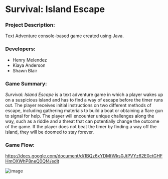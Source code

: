 # Survival: Island Escape

### Project Description:
Text Adventure console-based game created using Java. 

### Developers: 
- Henry Melendez
- Kiaya Anderson 
- Shawn Blair

### Game Summary: 
<em>Survival: Island Escape</em> is a text adventure game in which a player wakes up on a suspicious island and has to find a way of escape before the timer runs out. The player receives initial instructions on two different methods of escape, including gathering materials to build a boat or obtaining a flare gun to signal for help. The player will encounter unique challenges along the way, such as a riddle and a threat that can potentially change the outcome of the game. If the player does not beat the timer by finding a way off the island, they will be doomed to stay forever.

### Game Flow:
https://docs.google.com/document/d/1BQz6xYDMfWks0JtPVYz62E0ctGHFHmOXWhP8neQ0Qf4/edit

![image](https://res.cloudinary.com/kacloud20/image/upload/v1675207349/TLGFinalProject/IslandEscape_ProjectOutline_w95uer.png)


